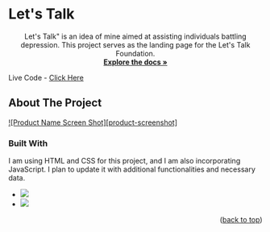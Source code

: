 # Let's Talk

  <p align="center">
    Let's Talk" is an idea of mine aimed at assisting individuals battling depression. This project serves as the landing page for the Let's Talk Foundation.
    <br />
    <a href="https://github.com/adityakaushik01/lets-talk"><strong>Explore the docs »</strong></a>
  </p>
</div>

Live Code - <a href="https://adityakaushik01.github.io/lets-talk/">Click Here</a>

<!-- ABOUT THE PROJECT -->
## About The Project

[![Product Name Screen Shot][product-screenshot]](https://adityakaushik01.github.io/lets-talk/)



### Built With

 I am using HTML and CSS for this project, and I am also incorporating JavaScript. I plan to update it with additional functionalities and necessary data.

* <img src="https://img.shields.io/badge/html5-%23E34F26.svg?style=for-the-badge&logo=html5&logoColor=white">
* <img src="https://img.shields.io/badge/css3-%231572B6.svg?style=for-the-badge&logo=css3&logoColor=white">

<p align="right">(<a href="#readme-top">back to top</a>)</p>

